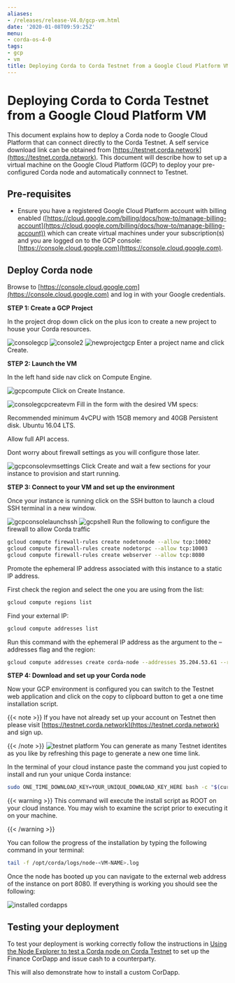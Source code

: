 ```yaml
---
aliases:
- /releases/release-V4.0/gcp-vm.html
date: '2020-01-08T09:59:25Z'
menu:
- corda-os-4-0
tags:
- gcp
- vm
title: Deploying Corda to Corda Testnet from a Google Cloud Platform VM
---
```



# Deploying Corda to Corda Testnet from a Google Cloud Platform VM


This document explains how to deploy a Corda node to Google Cloud Platform that can connect directly to the Corda Testnet. A self service download link can be obtained from [https://testnet.corda.network](https://testnet.corda.network). This document will describe how to set up a virtual machine on the Google Cloud Platform (GCP) to deploy your pre-configured Corda node and automatically connnect to Testnet.


## Pre-requisites


* Ensure you have a registered Google Cloud Platform account with
billing enabled ([https://cloud.google.com/billing/docs/how-to/manage-billing-account](https://cloud.google.com/billing/docs/how-to/manage-billing-account)) which can create virtual machines under your subscription(s) and you are logged on to the GCP console: [https://console.cloud.google.com](https://console.cloud.google.com).


## Deploy Corda node

Browse to [https://console.cloud.google.com](https://console.cloud.google.com) and log in with your
Google credentials.

**STEP 1: Create a GCP Project**

In the project drop down click on the plus icon to create a new
project to house your Corda resources.

![consolegcp](/en/images/consolegcp.png "consolegcp")
![console2](/en/images/console2.png "console2")
![newprojectgcp](/en/images/newprojectgcp.png "newprojectgcp")
Enter a project name and click Create.

**STEP 2: Launch the VM**

In the left hand side nav click on Compute Engine.

![gcpcompute](/en/images/gcpcompute.png "gcpcompute")
Click on Create Instance.

![consolegcpcreatevm](/en/images/consolegcpcreatevm.png "consolegcpcreatevm")
Fill in the form with the desired VM specs:

Recommended minimum 4vCPU with 15GB memory and 40GB Persistent disk.
Ubuntu 16.04 LTS.

Allow full API access.

Dont worry about firewall settings as you will configure those later.

![gcpconsolevmsettings](/en/images/gcpconsolevmsettings.png "gcpconsolevmsettings")
Click Create and wait a few sections for your instance to provision
and start running.

**STEP 3: Connect to your VM and set up the environment**

Once your instance is running click on the SSH button to launch a
cloud SSH terminal in a new window.

![gcpconsolelaunchssh](/en/images/gcpconsolelaunchssh.png "gcpconsolelaunchssh")
![gcpshell](/en/images/gcpshell.png "gcpshell")
Run the following to configure the firewall to allow Corda traffic

```bash
gcloud compute firewall-rules create nodetonode --allow tcp:10002
gcloud compute firewall-rules create nodetorpc --allow tcp:10003
gcloud compute firewall-rules create webserver --allow tcp:8080
```

Promote the ephemeral IP address associated with this
instance to a static IP address.

First check the region and select the one you are using from the list:

```bash
gcloud compute regions list
```

Find your external IP:

```bash
gcloud compute addresses list
```

Run this command with the ephemeral IP address as the argument to
the –addresses flag and the region:

```bash
gcloud compute addresses create corda-node --addresses 35.204.53.61 --region europe-west4
```

**STEP 4: Download and set up your Corda node**

Now your GCP environment is configured you can switch to the Testnet
web application and click on the copy to clipboard button to get a one
time installation script.

{{< note >}}
If you have not already set up your account on Testnet then please visit [https://testnet.corda.network](https://testnet.corda.network) and sign up.

{{< /note >}}
![testnet platform](/en/images/testnet-platform.png "testnet platform")
You can generate as many Testnet identites as you like by refreshing
this page to generate a new one time link.

In the terminal of your cloud instance paste the command you just copied to install and run
your unique Corda instance:

```bash
sudo ONE_TIME_DOWNLOAD_KEY=YOUR_UNIQUE_DOWNLOAD_KEY_HERE bash -c "$(curl -L https://testnet.corda.network/api/user/node/install.sh)"
```


{{< warning >}}
This command will execute the install script as ROOT on your cloud instance. You may wish to examine the script prior to executing it on your machine.

{{< /warning >}}


You can follow the progress of the installation by typing the following command in your terminal:

```bash
tail -f /opt/corda/logs/node-<VM-NAME>.log
```

Once the node has booted up you can navigate to the external web address of the instance on port 8080. If everything is working you should see the following:

![installed cordapps](/en/images/installed-cordapps.png "installed cordapps")

## Testing your deployment

To test your deployment is working correctly follow the instructions in [Using the Node Explorer to test a Corda node on Corda Testnet](testnet-explorer-corda.md) to set up the Finance CorDapp and issue cash to a counterparty.

This will also demonstrate how to install a custom CorDapp.

